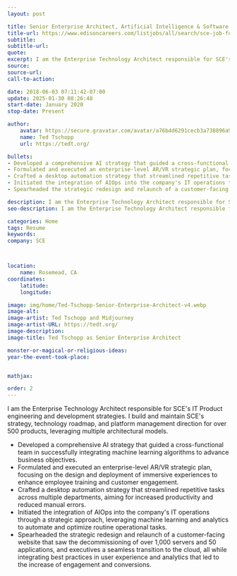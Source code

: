 ```yaml
---
layout: post

title: Senior Enterprise Architect, Artificial Intelligence & Software at Southern California Edison
title-url: https://www.edisoncareers.com/listjobs/all/search/sce-job-function/information-technology/
subtitle:
subtitle-url:
quote:
excerpt: I am the Enterprise Technology Architect responsible for SCE's IT Product engineering and development strategies. I build and maintain SCE's strategy, technology roadmap, and platform management direction for over 100 AI models and 500 software products, leveraging multiple architectural models.
source:
source-url:
call-to-action:

date: 2018-06-03 07:11:42-07:00
update: 2025-01-30 08:26:48
start-date: January 2020
stop-date: Present

author:
    avatar: https://secure.gravatar.com/avatar/a76b4d6291cecb3a738896a971bfb903?s=512&d=mp&r=g
    name: Ted Tschopp
    url: https://tedt.org/

bullets:
- Developed a comprehensive AI strategy that guided a cross-functional team in successfully integrating machine learning algorithms to advance business objectives.
- Formulated and executed an enterprise-level AR/VR strategic plan, focusing on the design and deployment of immersive experiences to enhance employee training and customer engagement.
- Crafted a desktop automation strategy that streamlined repetitive tasks across multiple departments, aiming for increased productivity and reduced manual errors.
- Initiated the integration of AIOps into the company's IT operations through a strategic approach, leveraging machine learning and analytics to automate and optimize routine operational tasks.
- Spearheaded the strategic redesign and relaunch of a customer-facing website that saw the decommissioning of over 1,000 servers and 50 applications, and executives a seamless transition to the cloud, all while integrating best practices in user experience and analytics that led to the increase of engagement and conversions.

description: I am the Enterprise Technology Architect responsible for SCE's IT Product engineering and development strategies. I build and maintain SCE's strategy, technology roadmap, and platform management direction for over 500 products, leveraging multiple architectural models.
seo-description: I am the Enterprise Technology Architect responsible for SCE's IT Product engineering and development strategies. I build and maintain SCE's strategy, technology roadmap, and platform management direction for over 500 products, leveraging multiple architectural models.

categories: Home
tags: Resume
keywords:
company: SCE



location: 
    name: Rosemead, CA
coordinates:
    latitude:
    longitude:

image: img/home/Ted-Tschopp-Senior-Enterprise-Architect-v4.webp
image-alt:
image-artist: Ted Tschopp and Midjourney
image-artist-URL: https://tedt.org/
image-description:
image-title: Ted Tschopp as Senior Enterprise Architect

monster-or-magical-or-religious-ideas:
year-the-event-took-place:


mathjax:

order: 2
---
```


I am the Enterprise Technology Architect responsible for SCE's IT Product engineering and development strategies. I build and maintain SCE's strategy, technology roadmap, and platform management direction for over 500 products, leveraging multiple architectural models.

- Developed a comprehensive AI strategy that guided a cross-functional team in successfully integrating machine learning algorithms to advance business objectives.
- Formulated and executed an enterprise-level AR/VR strategic plan, focusing on the design and deployment of immersive experiences to enhance employee training and customer engagement.
- Crafted a desktop automation strategy that streamlined repetitive tasks across multiple departments, aiming for increased productivity and reduced manual errors.
- Initiated the integration of AIOps into the company's IT operations through a strategic approach, leveraging machine learning and analytics to automate and optimize routine operational tasks.
- Spearheaded the strategic redesign and relaunch of a customer-facing website that saw the decommissioning of over 1,000 servers and 50 applications, and executives a seamless transition to the cloud, all while integrating best practices in user experience and analytics that led to the increase of engagement and conversions.
